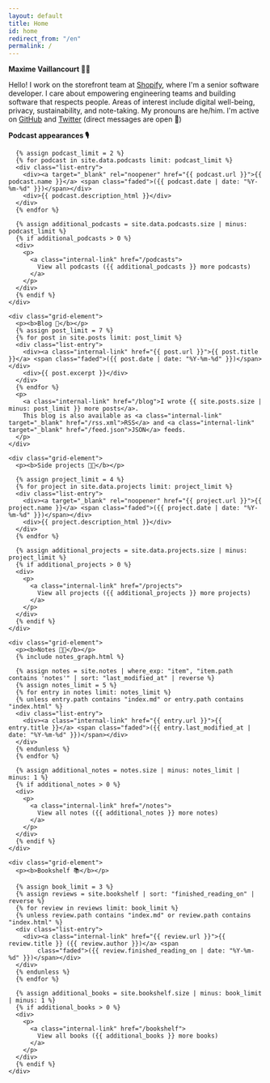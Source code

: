 ```yaml
---
layout: default
title: Home
id: home
redirect_from: "/en"
permalink: /
---
```


<div>
  <p>
    <b>Maxime Vaillancourt 👨‍💻</b>
  </p>

  <p>
    Hello! I work on the storefront team at <a target="_blank" rel="noopener" href="https://www.shopify.ca/">Shopify</a>, where I'm a senior software developer. I care about empowering engineering teams and building software that respects people. Areas of interest include digital well-being, privacy, sustainability, and note-taking. My pronouns are he/him. I'm active on <a title='GitHub' rel="me" target="_blank" rel="noopener" href="https://github.com/maximevaillancourt/">GitHub</a> and <a title='Twitter' rel="me" target="_blank" rel="noopener" href="https://twitter.com/vaillancourtmax">Twitter</a> (direct messages are open 👋) 
  </p>

  <div>
    <div class="grid-element">
      <p><b>Podcast appearances 🎙️</b></p>

      {% assign podcast_limit = 2 %}
      {% for podcast in site.data.podcasts limit: podcast_limit %}
      <div class="list-entry">
        <div><a target="_blank" rel="noopener" href="{{ podcast.url }}">{{ podcast.name }}</a> <span class="faded">({{ podcast.date | date: "%Y-%m-%d" }})</span></div>
        <div>{{ podcast.description_html }}</div>
      </div>
      {% endfor %}

      {% assign additional_podcasts = site.data.podcasts.size | minus: podcast_limit %}
      {% if additional_podcasts > 0 %}
      <div>
        <p>
          <a class="internal-link" href="/podcasts">
            View all podcasts ({{ additional_podcasts }} more podcasts)
          </a>
        </p>
      </div>
      {% endif %}
    </div>

    <div class="grid-element">
      <p><b>Blog 📝</b></p>
      {% assign post_limit = 7 %}
      {% for post in site.posts limit: post_limit %}
      <div class="list-entry">
        <div><a class="internal-link" href="{{ post.url }}">{{ post.title }}</a> <span class="faded">({{ post.date | date: "%Y-%m-%d" }})</span></div>
        <div>{{ post.excerpt }}</div>
      </div>
      {% endfor %}
      <p>
        <a class="internal-link" href="/blog">I wrote {{ site.posts.size | minus: post_limit }} more posts</a>.
        This blog is also available as <a class="internal-link" target="_blank" href="/rss.xml">RSS</a> and <a class="internal-link" target="_blank" href="/feed.json">JSON</a> feeds.
      </p>
    </div>

    <div class="grid-element">
      <p><b>Side projects 👨‍💻</b></p>

      {% assign project_limit = 4 %}
      {% for project in site.data.projects limit: project_limit %}
      <div class="list-entry">
        <div><a target="_blank" rel="noopener" href="{{ project.url }}">{{ project.name }}</a> <span class="faded">({{ project.date | date: "%Y-%m-%d" }})</span></div>
        <div>{{ project.description_html }}</div>
      </div>
      {% endfor %}

      {% assign additional_projects = site.data.projects.size | minus: project_limit %}
      {% if additional_projects > 0 %}
      <div>
        <p>
          <a class="internal-link" href="/projects">
            View all projects ({{ additional_projects }} more projects)
          </a>
        </p>
      </div>
      {% endif %}
    </div>

    <div class="grid-element">
      <p><b>Notes 👨‍💻</b></p>
      {% include notes_graph.html %}

      {% assign notes = site.notes | where_exp: "item", "item.path contains 'notes'" | sort: "last_modified_at" | reverse %}
      {% assign notes_limit = 5 %}
      {% for entry in notes limit: notes_limit %}
      {% unless entry.path contains "index.md" or entry.path contains "index.html" %}
      <div class="list-entry">
        <div><a class="internal-link" href="{{ entry.url }}">{{ entry.title }}</a> <span class="faded">({{ entry.last_modified_at | date: "%Y-%m-%d" }})</span></div>
      </div>
      {% endunless %}
      {% endfor %}

      {% assign additional_notes = notes.size | minus: notes_limit | minus: 1 %}
      {% if additional_notes > 0 %}
      <div>
        <p>
          <a class="internal-link" href="/notes">
            View all notes ({{ additional_notes }} more notes)
          </a>
        </p>
      </div>
      {% endif %}
    </div>

    <div class="grid-element">
      <p><b>Bookshelf 📚</b></p>

      {% assign book_limit = 3 %}
      {% assign reviews = site.bookshelf | sort: "finished_reading_on" | reverse %}
      {% for review in reviews limit: book_limit %}
      {% unless review.path contains "index.md" or review.path contains "index.html" %}
      <div class="list-entry">
        <div><a class="internal-link" href="{{ review.url }}">{{ review.title }} ({{ review.author }})</a> <span
            class="faded">({{ review.finished_reading_on | date: "%Y-%m-%d" }})</span></div>
      </div>
      {% endunless %}
      {% endfor %}

      {% assign additional_books = site.bookshelf.size | minus: book_limit | minus: 1 %}
      {% if additional_books > 0 %}
      <div>
        <p>
          <a class="internal-link" href="/bookshelf">
            View all books ({{ additional_books }} more books)
          </a>
        </p>
      </div>
      {% endif %}
    </div>
  </div>
</div>
